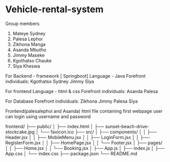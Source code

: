 # Vehicle-rental-system


Group members 
1. Mateye Sydney
2. Palesa Lephoi 
3. Zikhona Manga 
4. Asanda Mbutho
5. Jimmy Maseke 
6. Kgothatso Chauke 
7. Siya Kheswa


For Backend - framework [ Springboot]
Language - Java
Forefront individuals:
Kgothatso
Sydney 
Jimmy 
Siya

For frontend
Language - html & css
Forefront individuals:
Asanda
Palesa

For Database
Forefront individuals:
Zikhona
Jimmy
Palesa
Siya


Frontend(palesalephoi and Asanda)
html file containing first webpage 
user can login using username and password 


frontend/
├── public/
│   ├── index.html
│   ├── sunset-beach-drive-stockcake.jpg
│   └── favicon.ico
├── src/
│   ├── components/
│   │   ├── Header.jsx
│   │   ├── MobileMenu.jsx
│   │   ├── LoginForm.jsx
│   │   ├── RegisterForm.jsx
│   │   ├── HomePage.jsx
│   │   └── Footer.jsx
│   ├── pages/
│   │   ├── Home.jsx
│   │   └── Booking.jsx
│   ├── App.js
│   ├── index.js
│   ├── App.css
│   └── index.css
├── package.json
└── README.md
